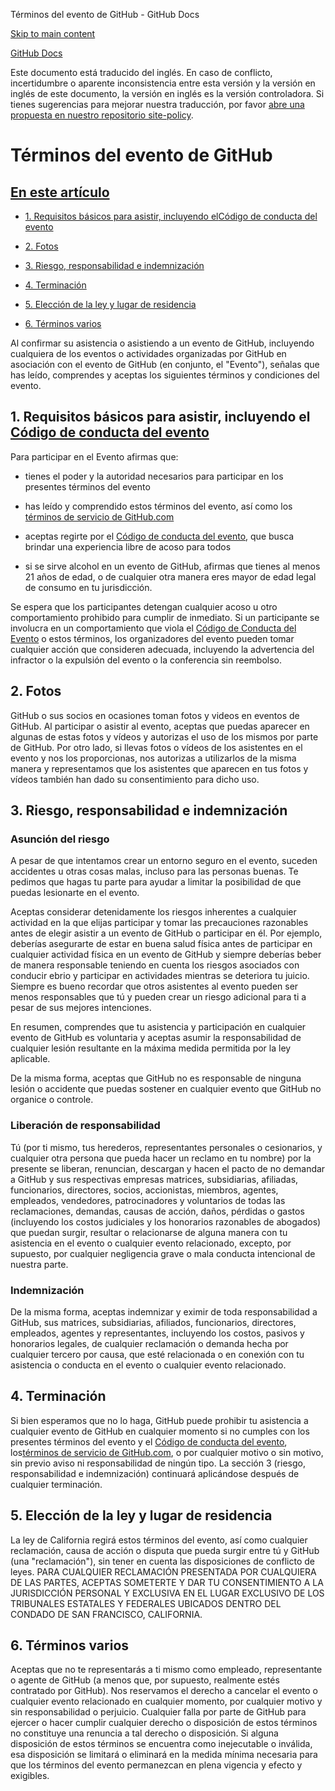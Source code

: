 Términos del evento de GitHub - GitHub Docs

[Skip to main content](#main-content)

[](/es)[GitHub Docs](/es)

Este documento está traducido del inglés. En caso de conflicto, incertidumbre o aparente inconsistencia entre esta versión y la versión en inglés de este documento, la versión en inglés es la versión controladora. Si tienes sugerencias para mejorar nuestra traducción, por favor [abre una propuesta en nuestro repositorio site-policy](https://github.com/github/site-policy/issues).

Términos del evento de GitHub
==========

[En este artículo](/github/site-policy/github-event-terms#in-this-article)
----------

* [1. Requisitos básicos para asistir, incluyendo el](#1-basic-requirements-to-attend---including-the-event-code-of-conduct)[Código de conducta del evento](/es/articles/github-event-code-of-conduct)

* [2. Fotos](#2-pictures)

* [3. Riesgo, responsabilidad e indemnización](#3-risk-liability-and-indemnity)

* [4. Terminación](#4-termination)

* [5. Elección de la ley y lugar de residencia](#5-choice-of-law-and-venue)

* [6. Términos varios](#6-miscellaneous-terms)

Al confirmar su asistencia o asistiendo a un evento de GitHub, incluyendo cualquiera de los eventos o actividades organizadas por GitHub en asociación con el evento de GitHub (en conjunto, el "Evento"), señalas que has leído, comprendes y aceptas los siguientes términos y condiciones del evento.

[](#1-basic-requirements-to-attend---including-the-event-code-of-conduct)1. Requisitos básicos para asistir, incluyendo el [Código de conducta del evento](/es/articles/github-event-code-of-conduct)
----------

Para participar en el Evento afirmas que:

* tienes el poder y la autoridad necesarios para participar en los presentes términos del evento

* has leído y comprendido estos términos del evento, así como los [términos de servicio de GitHub.com](/es/articles/github-terms-of-service)

* aceptas regirte por el [Código de conducta del evento](/es/articles/github-event-code-of-conduct), que busca brindar una experiencia libre de acoso para todos

* si se sirve alcohol en un evento de GitHub, afirmas que tienes al menos 21 años de edad, o de cualquier otra manera eres mayor de edad legal de consumo en tu jurisdicción.

Se espera que los participantes detengan cualquier acoso u otro comportamiento prohibido para cumplir de inmediato. Si un participante se involucra en un comportamiento que viola el [Código de Conducta del Evento](/es/articles/github-event-code-of-conduct) o estos términos, los organizadores del evento pueden tomar cualquier acción que consideren adecuada, incluyendo la advertencia del infractor o la expulsión del evento o la conferencia sin reembolso.

[](#2-pictures)2. Fotos
----------

GitHub o sus socios en ocasiones toman fotos y videos en eventos de GitHub. Al participar o asistir al evento, aceptas que puedas aparecer en algunas de estas fotos y vídeos y autorizas el uso de los mismos por parte de GitHub. Por otro lado, si llevas fotos o vídeos de los asistentes en el evento y nos los proporcionas, nos autorizas a utilizarlos de la misma manera y representamos que los asistentes que aparecen en tus fotos y vídeos también han dado su consentimiento para dicho uso.

[](#3-risk-liability-and-indemnity)3. Riesgo, responsabilidad e indemnización
----------

### [](#assumption-of-risk)Asunción del riesgo ###

A pesar de que intentamos crear un entorno seguro en el evento, suceden accidentes u otras cosas malas, incluso para las personas buenas. Te pedimos que hagas tu parte para ayudar a limitar la posibilidad de que puedas lesionarte en el evento.

Aceptas considerar detenidamente los riesgos inherentes a cualquier actividad en la que elijas participar y tomar las precauciones razonables antes de elegir asistir a un evento de GitHub o participar en él. Por ejemplo, deberías asegurarte de estar en buena salud física antes de participar en cualquier actividad física en un evento de GitHub y siempre deberías beber de manera responsable teniendo en cuenta los riesgos asociados con conducir ebrio y participar en actividades mientras se deteriora tu juicio. Siempre es bueno recordar que otros asistentes al evento pueden ser menos responsables que tú y pueden crear un riesgo adicional para ti a pesar de sus mejores intenciones.

En resumen, comprendes que tu asistencia y participación en cualquier evento de GitHub es voluntaria y aceptas asumir la responsabilidad de cualquier lesión resultante en la máxima medida permitida por la ley aplicable.

De la misma forma, aceptas que GitHub no es responsable de ninguna lesión o accidente que puedas sostener en cualquier evento que GitHub no organice o controle.

### [](#release-of-liability)Liberación de responsabilidad ###

Tú (por ti mismo, tus herederos, representantes personales o cesionarios, y cualquier otra persona que pueda hacer un reclamo en tu nombre) por la presente se liberan, renuncian, descargan y hacen el pacto de no demandar a GitHub y sus respectivas empresas matrices, subsidiarias, afiliadas, funcionarios, directores, socios, accionistas, miembros, agentes, empleados, vendedores, patrocinadores y voluntarios de todas las reclamaciones, demandas, causas de acción, daños, pérdidas o gastos (incluyendo los costos judiciales y los honorarios razonables de abogados) que puedan surgir, resultar o relacionarse de alguna manera con tu asistencia en el evento o cualquier evento relacionado, excepto, por supuesto, por cualquier negligencia grave o mala conducta intencional de nuestra parte.

### [](#indemnity)Indemnización ###

De la misma forma, aceptas indemnizar y eximir de toda responsabilidad a GitHub, sus matrices, subsidiarias, afiliados, funcionarios, directores, empleados, agentes y representantes, incluyendo los costos, pasivos y honorarios legales, de cualquier reclamación o demanda hecha por cualquier tercero por causa, que esté relacionada o en conexión con tu asistencia o conducta en el evento o cualquier evento relacionado.

[](#4-termination)4. Terminación
----------

Si bien esperamos que no lo haga, GitHub puede prohibir tu asistencia a cualquier evento de GitHub en cualquier momento si no cumples con los presentes términos del evento y el [Código de conducta del evento](/es/articles/github-event-code-of-conduct), los[términos de servicio de GitHub.com](/es/articles/github-terms-of-service), o por cualquier motivo o sin motivo, sin previo aviso ni responsabilidad de ningún tipo. La sección 3 (riesgo, responsabilidad e indemnización) continuará aplicándose después de cualquier terminación.

[](#5-choice-of-law-and-venue)5. Elección de la ley y lugar de residencia
----------

La ley de California regirá estos términos del evento, así como cualquier reclamación, causa de acción o disputa que pueda surgir entre tú y GitHub (una "reclamación"), sin tener en cuenta las disposiciones de conflicto de leyes. PARA CUALQUIER RECLAMACIÓN PRESENTADA POR CUALQUIERA DE LAS PARTES, ACEPTAS SOMETERTE Y DAR TU CONSENTIMIENTO A LA JURISDICCIÓN PERSONAL Y EXCLUSIVA EN EL LUGAR EXCLUSIVO DE LOS TRIBUNALES ESTATALES Y FEDERALES UBICADOS DENTRO DEL CONDADO DE SAN FRANCISCO, CALIFORNIA.

[](#6-miscellaneous-terms)6. Términos varios
----------

Aceptas que no te representarás a ti mismo como empleado, representante o agente de GitHub (a menos que, por supuesto, realmente estés contratado por GitHub). Nos reservamos el derecho a cancelar el evento o cualquier evento relacionado en cualquier momento, por cualquier motivo y sin responsabilidad o perjuicio. Cualquier falla por parte de GitHub para ejercer o hacer cumplir cualquier derecho o disposición de estos términos no constituye una renuncia a tal derecho o disposición. Si alguna disposición de estos términos se encuentra como inejecutable o inválida, esa disposición se limitará o eliminará en la medida mínima necesaria para que los términos del evento permanezcan en plena vigencia y efecto y exigibles.
